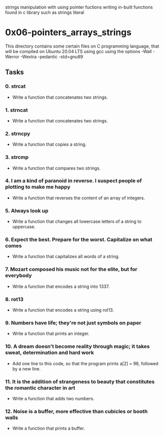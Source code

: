 strings manipulation with using pointer fuctions 
writing in-built functions found in c library such as strings literal
# 0x06-pointers_arrays_strings
This directory contains some certain files on C programming language, that will be compiled on Ubuntu 20.04 LTS using gcc using the options -Wall -Werror -Wextra -pedantic -std=gnu89

## Tasks
### 0. strcat
- Write a function that concatenates two strings.

### 1. strncat
- Write a function that concatenates two strings.

### 2. strncpy
- Write a function that copies a string.

### 3. strcmp
- Write a function that compares two strings.

### 4. I am a kind of paranoid in reverse. I suspect people of plotting to make me happy
- Write a function that reverses the content of an array of integers.

### 5. Always look up
- Write a function that changes all lowercase letters of a string to uppercase.

### 6. Expect the best. Prepare for the worst. Capitalize on what comes
- Write a function that capitalizes all words of a string.

### 7. Mozart composed his music not for the elite, but for everybody
- Write a function that encodes a string into 1337.

### 8. rot13
- Write a function that encodes a string using rot13.

### 9. Numbers have life; they're not just symbols on paper
- Write a function that prints an integer.

### 10. A dream doesn't become reality through magic; it takes sweat, determination and hard work
- Add one line to this code, so that the program prints a[2] = 98, followed by a new line.

### 11. It is the addition of strangeness to beauty that constitutes the romantic character in art
- Write a function that adds two numbers.

### 12. Noise is a buffer, more effective than cubicles or booth walls
- Write a function that prints a buffer.
